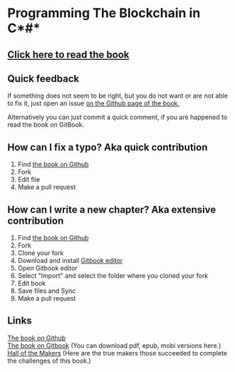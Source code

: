 # Programming The Blockchain in C*#*


## [Click here to read the book](https://programmingblockchain.gitbooks.io/programmingblockchain/content/)

## Quick feedback
If something does not seem to be right, but you do not want or are not able to fix it, just open an issue [on the Github page of the book.](https://github.com/ProgrammingBlockchain/ProgrammingBlockchain)  

Alternatively you can just commit a quick comment, if you are happened to read the book on GitBook.

## How can I fix a typo? Aka quick contribution
1. Find [the book on Github](https://github.com/ProgrammingBlockchain/ProgrammingBlockchain)
2. Fork
3. Edit file
4. Make a pull request

## How can I write a new chapter? Aka extensive contribution
1. Find [the book on Github](https://github.com/ProgrammingBlockchain/ProgrammingBlockchain)
2. Fork
3. Clone your fork
4. Download and install [Gitbook editor](https://www.gitbook.com/)
5. Open Gitbook editor
6. Select "Import" and select the folder where you cloned your fork
7. Edit book
8. Save files and Sync
9. Make a pull request

## Links

[The book on Github](https://github.com/ProgrammingBlockchain/ProgrammingBlockchain)  
[The book on Gitbook](https://www.gitbook.com/book/programmingblockchain/programmingblockchain) (You can download pdf, epub, mobi versions here.)  
[Hall of the Makers](http://n.bitcoin.ninja/) (Here are the true makers those succeeded to complete the challenges of this book.)
